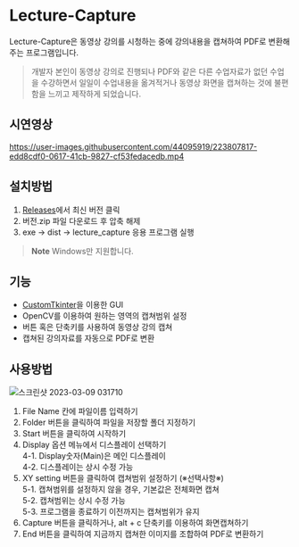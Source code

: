 # Lecture-Capture
Lecture-Capture은 동영상 강의를 시청하는 중에 강의내용을 캡쳐하여 PDF로 변환해주는 프로그램입니다.  
>개발자 본인이 동영상 강의로 진행되나 PDF와 같은 다른 수업자료가 없던 수업을 수강하면서 일일이 수업내용을 옮겨적거나 동영상 화면을 캡쳐하는 것에 불편함을 느끼고 제작하게 되었습니다.

## 시연영상
https://user-images.githubusercontent.com/44095919/223807817-edd8cdf0-0617-41cb-9827-cf53fedacedb.mp4

## 설치방법
1. [Releases](https://github.com/geonbly327/Lecture-Capture/releases)에서 최신 버전 클릭
2. 버전.zip 파일 다운로드 후 압축 해제
3. exe -> dist -> lecture_capture 응용 프로그램 실행

> **Note**
> Windows만 지원합니다.

## 기능
- [CustomTkinter](https://github.com/TomSchimansky/CustomTkinter)을 이용한 GUI
- OpenCV를 이용하여 원하는 영역의 캡쳐범위 설정
- 버튼 혹은 단축키를 사용하여 동영상 강의 캡쳐
- 캡쳐된 강의자료를 자동으로 PDF로 변환

## 사용방법
![스크린샷 2023-03-09 031710](https://user-images.githubusercontent.com/44095919/223804088-945914be-a094-44d1-ae5f-485f581084c5.png)
1. File Name 칸에 파일이름 입력하기
2. Folder 버튼을 클릭하여 파일을 저장할 폴더 지정하기
3. Start 버튼을 클릭하여 시작하기
4. Display 옵션 메뉴에서 디스플레이 선택하기  
   4-1. Display숫자(Main)은 메인 디스플레이  
   4-2. 디스플레이는 상시 수정 가능  
5. XY setting 버튼을 클릭하여 캡쳐범위 설정하기 (※선택사항※)  
   5-1. 캡쳐범위를 설정하지 않을 경우, 기본값은 전체화면 캡쳐  
   5-2. 캡쳐범위는 상시 수정 가능  
   5-3. 프로그램을 종료하기 이전까지는 캡쳐범위가 유지
6. Capture 버튼을 클릭하거나, alt + c 단축키를 이용하여 화면캡쳐하기
7. End 버튼을 클릭하여 지금까지 캡쳐한 이미지를 조합하여 PDF로 변환하기
